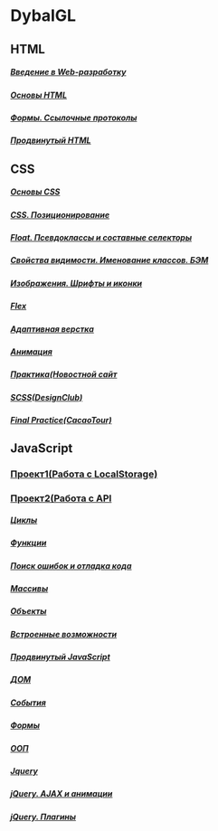 # DybalGL #
## HTML ##
##### [Введение в Web-разработку](https://github.com/AdukarIT/DybalGL/tree/master/Homework1) #####
##### [Основы HTML](https://github.com/AdukarIT/DybalGL/tree/master/Homework2) #####
##### [Формы. Ссылочные протоколы](https://github.com/AdukarIT/DybalGL/tree/master/Homework3) #####
##### [Продвинутый HTML](https://github.com/AdukarIT/DybalGL/tree/master/HTML/Homework4) #####

## CSS ##
##### [Основы CSS](https://github.com/AdukarIT/DybalGL/tree/master/CSS/Homework1(Abstract)) #####
##### [CSS. Позиционирование](https://github.com/AdukarIT/DybalGL/tree/master/CSS/Homework2(Position)) #####
##### [Float. Псевдоклассы и составные селекторы](https://github.com/AdukarIT/DybalGL/tree/master/CSS/Homework3(Float)) #####
##### [Свойства видимости. Именование классов. БЭМ](https://jsfiddle.net/Glebjs/y0ktnc6r/32) #####
##### [Изображения. Шрифты и иконки](https://github.com/AdukarIT/DybalGL/tree/master/CSS/Homework4(Images)) #####
##### [Flex](https://github.com/AdukarIT/DybalGL/tree/master/CSS/Homework5(Flex)) #####
##### [Адаптивная верстка](https://github.com/AdukarIT/DybalGL/tree/master/CSS/Homework6(Adaptive)) #####
##### [Анимация](https://github.com/AdukarIT/DybalGL/tree/master/CSS/Homework7(Animation)) #####
##### [Практика(Новостной сайт](https://github.com/AdukarIT/DybalGL/tree/master/CSS/Practice(News)) #####
##### [SCSS(DesignClub)](https://github.com/AdukarIT/DybalGL/tree/master/CSS/Homework8(SCSS)) #####
##### [Final Practice(CacaoTour)](https://github.com/AdukarIT/DybalGL/tree/master/CSS/PracticeLast(Cacaotour)) #####

## JavaScript ##
### [Проект1(Работа с LocalStorage)](https://github.com/AdukarIT/DybalGL/tree/master/JavaScript/Project1) ###
### [Проект2(Работа с API](https://github.com/AdukarIT/DybalGL/tree/master/JavaScript/Project2) ###
##### [Циклы](https://github.com/AdukarIT/DybalGL/tree/master/JavaScript/01Cycles) #####
##### [Функции](https://github.com/AdukarIT/DybalGL/tree/master/JavaScript/02Functions) #####
##### [Поиск ошибок и отладка кода](https://github.com/AdukarIT/DybalGL/tree/master/JavaScript/03Debugging) #####
##### [Массивы](https://github.com/AdukarIT/DybalGL/tree/master/JavaScript/04Arrays) #####
##### [Объекты](https://github.com/AdukarIT/DybalGL/tree/master/JavaScript/05Objects) #####
##### [Встроенные возможности](https://github.com/AdukarIT/DybalGL/tree/master/JavaScript/06Built-in%20features) #####
##### [Продвинутый JavaScript](https://github.com/AdukarIT/DybalGL/tree/master/JavaScript/07Advanced%20JS) #####
##### [ДОМ](https://github.com/AdukarIT/DybalGL/tree/master/JavaScript/08DOM) #####
##### [События](https://github.com/AdukarIT/DybalGL/tree/master/JavaScript/09Events) #####
##### [Формы](https://github.com/AdukarIT/DybalGL/tree/master/JavaScript/10Forms) #####
##### [ООП](https://github.com/AdukarIT/DybalGL/tree/master/JavaScript/11OOP) #####
##### [Jquery](https://github.com/AdukarIT/DybalGL/tree/master/JavaScript/12Jquery) #####
##### [jQuery. AJAX и анимации](https://github.com/AdukarIT/DybalGL/tree/master/JavaScript/13JQuery(AJAX%2C%20animation)) #####
##### [jQuery. Плагины](https://github.com/AdukarIT/DybalGL/tree/master/JavaScript/14JQuery(Plagins)) #####
